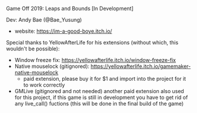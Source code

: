 Game Off 2019: Leaps and Bounds [In Development]

Dev: Andy Bae (@Bae_Yusung) 
- website: https://im-a-good-boye.itch.io/

Special thanks to YellowAfterLife for his extensions (without which, this wouldn't be possible):
- Window freeze fix: https://yellowafterlife.itch.io/window-freeze-fix
- Native mouselock (gitignored): https://yellowafterlife.itch.io/gamemaker-native-mouselock
  - paid extension, please buy it for $1 and import into the project for it to work correctly
- GMLive (gitignored and not needed) another paid extension also used for this project, if this game is still in development you have to get rid of any live_call() fuctions (this will be done in the final build of the game)
